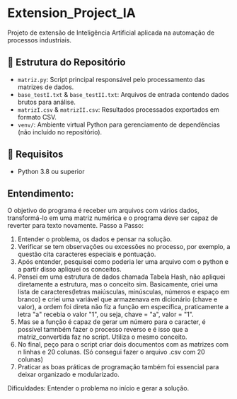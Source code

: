 # Extension_Project_IA

Projeto de extensão de Inteligência Artificial aplicada na automação de processos industriais.

## 📁 Estrutura do Repositório

- `matriz.py`: Script principal responsável pelo processamento das matrizes de dados.
- `base_testI.txt` & `base_testII.txt`: Arquivos de entrada contendo dados brutos para análise.
- `matrizI.csv` & `matrizII.csv`: Resultados processados exportados em formato CSV.
- `venv/`: Ambiente virtual Python para gerenciamento de dependências (não incluído no repositório).

## 🧪 Requisitos

- Python 3.8 ou superior

## Entendimento:

O objetivo do programa é receber um arquivos com vários dados, transformá-lo em uma matriz numérica e o programa deve ser capaz de reverter para texto novamente.
Passo a Passo: 
1. Entender o problema, os dados e pensar na solução.
2. Verificar se tem observações ou excessões no processo, por exemplo, a questão cita caracteres especiais e pontuação.
3. Após entender, pesquisei como poderia ler uma arquivo com o  python e a partir disso apliquei os conceitos.
4. Pensei em uma estrutura de dados chamada Tabela Hash, não apliquei diretamente a estrutura, mas o conceito sim. Basicamente, criei uma lista de caracteres(letras maiúsculas, minúsculas, números e espaço em branco) e criei uma variável que armazenava em dicionário (chave e valor), a ordem foi direta não fiz a função em específica, praticamente a letra "a" recebia o valor "1", ou seja, chave = "a", valor = "1".
5. Mas se a função é capaz de gerar um número para o caracter, é possível tamnbém fazer o processo reverso e é isso que a matriz_convertida faz no script. Utiliza o mesmo conceito.
6. No final, peço para o script criar dois documentos com as matrizes com n linhas e 20 colunas. (Só consegui fazer o arquivo .csv com 20 colunas)
7. Praticar as boas práticas de programação também foi essencial para deixar organizado e modularizado.

Dificuldades: Entender o problema no início e gerar a solução.
